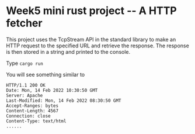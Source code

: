 # Week5 mini rust project -- A HTTP fetcher
This project uses the TcpStream API in the standard library to make an HTTP request to the specified URL and retrieve the response. The response is then stored in a string and printed to the console.

Type `cargo run`

You will see something similar to

```
HTTP/1.1 200 OK
Date: Mon, 14 Feb 2022 10:30:50 GMT
Server: Apache
Last-Modified: Mon, 14 Feb 2022 08:30:50 GMT
Accept-Ranges: bytes
Content-Length: 4567
Connection: close
Content-Type: text/html
......
```
